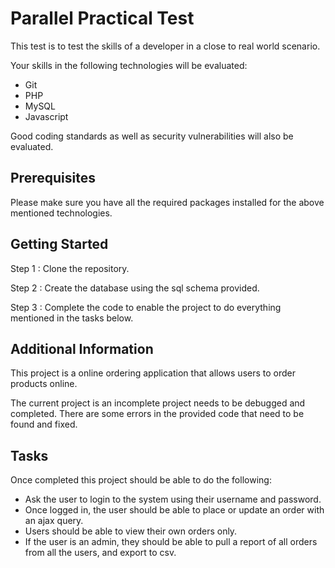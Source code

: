 # Parallel Practical Test

This test is to test the skills of a developer in a close to real world scenario.

Your skills in the following technologies will be evaluated:
* Git
* PHP
* MySQL
* Javascript

Good coding standards as well as security vulnerabilities will also be evaluated.

## Prerequisites

Please make sure you have all the required packages installed for the above mentioned technologies.

## Getting Started

Step 1 : Clone the repository.

Step 2 : Create the database using the sql schema provided.

Step 3 : Complete the code to enable the project to do everything mentioned in the tasks below.

## Additional Information

This project is a online ordering application that allows users to order products online.

The current project is an incomplete project needs to be debugged and completed.
There are some errors in the provided code that need to be found and fixed.

## Tasks

Once completed this project should be able to do the following:
* Ask the user to login to the system using their username and password.
* Once logged in, the user should be able to place or update an order with an ajax query.
* Users should be able to view their own orders only.
* If the user is an admin, they should be able to pull a report of all orders from all the users, and export to csv.